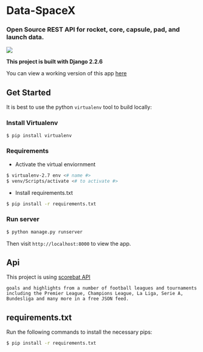 
  
# Data-SpaceX

### Open Source REST API for rocket, core, capsule, pad, and launch data.

<a href="https://data-spacex.herokuapp.com/" target="_blank">
<img src="https://img.icons8.com/nolan/94/launchpad.png"> 
</a>



**This project is built with Django 2.2.6**

You can view a working version of this app
[here](https://foothubfc.herokuapp.com/)


## Get Started

It is best to use the python `virtualenv` tool to build locally:

### Install Virtualenv

```sh
$ pip install virtualenv
```

### Requirements

- Activate the virtual enviornment

```sh
$ virtualenv-2.7 env <# name #>
$ venv/Scripts/activate <# to activate #>
```

- Install requirements.txt

```sh
$ pip install -r requirements.txt
```

### Run server

```sh
$ python manage.py runserver
```

Then visit `http://localhost:8000` to view the app. 


## Api

This project is using [scorebat API](https://www.scorebat.com/video-api/v1/)


``
goals and highlights from a number of football leagues and tournaments including the Premier League, Champions League, La Liga, Serie A, Bundesliga and many more in a free JSON feed.
``


## requirements.txt

Run the following
commands to install the necessary pips:

```sh
$ pip install -r requirements.txt
```







